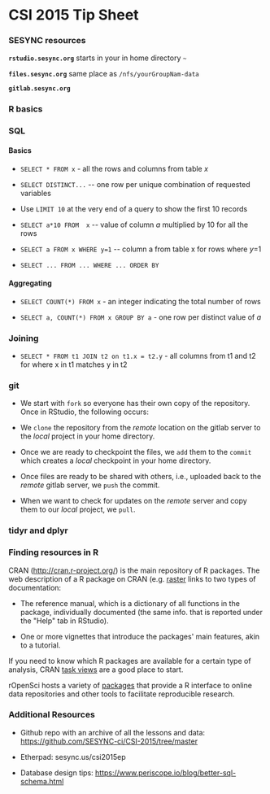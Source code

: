 # CSI 2015 Tip Sheet

### SESYNC resources

**```rstudio.sesync.org```** starts in your in home directory ```~```

**```files.sesync.org```** same place as ```/nfs/yourGroupNam-data```

**```gitlab.sesync.org```**

### R basics

### SQL
#### Basics
* ```SELECT * FROM x``` - all the rows and columns from table _x_

* ```SELECT DISTINCT...``` -- one row per unique combination of requested variables

* Use ```LIMIT 10``` at the very end of a query to show the first 10 records

* ```SELECT a*10 FROM  x``` -- value of column _a_ multiplied by 10 for all the rows

* ```SELECT a FROM x WHERE y=1``` -- column a from table x for rows where _y_=1

* ```SELECT ... FROM ... WHERE ... ORDER BY ```

#### Aggregating
* ```SELECT COUNT(*) FROM x``` - an integer indicating the total number of rows

* ```SELECT a, COUNT(*) FROM x GROUP BY a``` - one row per distinct value of _a_

### Joining
* ```SELECT * FROM t1 JOIN t2 on t1.x = t2.y``` - all columns from t1 and t2 for where x in t1 matches y in t2

### git
* We start with ```fork``` so everyone has their own copy of the repository. Once in RStudio, the following occurs:

* We ```clone``` the repository  from the *remote* location on the gitlab server to the *local* project in your home directory.

* Once we are ready to checkpoint the files, we ```add``` them to the ```commit``` which creates a _local_ checkpoint in your home directory.

* Once files are ready to be shared with others, i.e., uploaded back to the _remote_ gitlab server, we ```push``` the commit.

* When we want to check for updates on the _remote_ server and copy them to our _local_ project, we ```pull```.

### tidyr and dplyr


### Finding resources in R

CRAN (http://cran.r-project.org/) is the main repository of R packages. The web description of a R package on CRAN (e.g. [raster](http://cran.r-project.org/web/packages/raster/index.html) links to two types of documentation:

* The reference manual, which is a dictionary of all functions in the package, individually documented (the same info. that is reported under the "Help" tab in RStudio).

* One or more vignettes that introduce the packages' main features, akin to a tutorial.

If you need to know which R packages are available for a certain type of analysis, CRAN [task views](https://cran.r-project.org/web/views/) are a good place to start.

rOpenSci hosts a variety of [packages](https://ropensci.org/packages/) that provide a R interface to online data repositories and other tools to facilitate reproducible research.


### Additional Resources

* Github repo with an archive of all the lessons and data: https://github.com/SESYNC-ci/CSI-2015/tree/master
* Etherpad: sesync.us/csi2015ep

* Database design tips: https://www.periscope.io/blog/better-sql-schema.html
